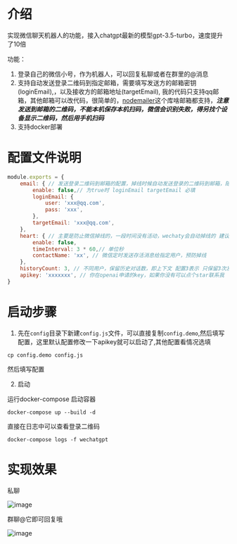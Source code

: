 # 介绍

实现微信聊天机器人的功能，接入chatgpt最新的模型gpt-3.5-turbo，速度提升了10倍

功能：
1. 登录自己的微信小号，作为机器人，可以回复私聊或者在群里的@消息
2. 支持自动发送登录二维码到指定邮箱，需要填写发送方的邮箱密钥(loginEmail),，以及接收方的邮箱地址(targetEmail), 我的代码只支持qq邮箱，其他邮箱可以改代码，很简单的，[nodemailer](https://www.npmjs.com/package/nodemailer)这个库啥邮箱都支持，***注意发送到邮箱的二维码，不能本机保存本机扫码，微信会识别失败，得另找个设备显示二维码，然后用手机扫码***
3. 支持docker部署

# 配置文件说明

```js
module.exports = {
    email: { // 发送登录二维码到邮箱的配置，掉线时候自动发送登录的二维码到邮箱，随时随地登录
        enable: false,// 为true时 loginEmail targetEmail 必填
        loginEmail: {
            user: 'xxx@qq.com',
            pass: 'xxx',
        },
        targetEmail: 'xxx@qq.com',
    },
    heart: { // 主要是防止微信掉线的，一段时间没有活动，wechaty会自动掉线的 建议开启
        enable: false,
        timeInterval: 3 * 60,// 单位秒
        contactName: 'xx', // 微信定时发送存活消息给指定用户，预防掉线
    },
    historyCount: 3, // 不同用户，保留历史对话数，即上下文 配置3表示 只保留3次发送和3次回复，作为下一次请求的上下文
    apikey: 'xxxxxxx', // 你在openai申请的key，如果你没有可以点个star联系我
}
```

# 启动步骤

1. 先在`config`目录下新建`config.js`文件，可以直接复制`config.demo`,然后填写配置，这里默认配置修改一下apikey就可以启动了,其他配置看情况选填
```
cp config.demo config.js
```
然后填写配置

2. 启动

运行docker-compose 启动容器
```
docker-compose up --build -d
```
直接在日志中可以查看登录二维码
```
docker-compose logs -f wechatgpt
```

# 实现效果
私聊

![image](https://user-images.githubusercontent.com/29322721/223894301-f2a41c6f-4513-4ce3-848f-4affb74849d9.png)

群聊@它即可回复哦

![image](https://user-images.githubusercontent.com/29322721/223894595-a56994e1-fad2-40bc-a2c7-00211388cc36.png)

